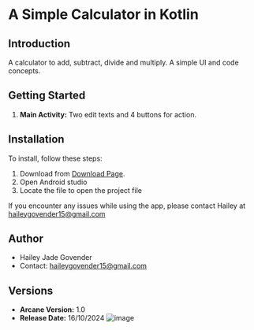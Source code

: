 # A Simple Calculator in Kotlin

## Introduction

A calculator to add, subtract, divide and multiply. A simple UI and code concepts.

## Getting Started

1. **Main Activity:** Two edit texts and 4 buttons for action.

## Installation

To install, follow these steps:

1. Download from [Download Page](https://your-download-link.com).
2. Open Android studio
3. Locate the file to open the project file


If you encounter any issues while using the app, please contact Hailey at haileygovender15@gmail.com

## Author

- Hailey Jade Govender
- Contact: haileygovender15@gmail.com

## Versions

- **Arcane Version:** 1.0
- **Release Date:** 16/10/2024
![image](https://github.com/user-attachments/assets/0897184a-4608-43d2-8a54-3880471886c0)




